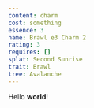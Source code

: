 ```yaml
---
content: charm
cost: something
essence: 3
name: Brawl e3 Charm 2
rating: 3
requires: []
splat: Second Sunrise
trait: Brawl
tree: Avalanche
---
```


Hello **world**!
